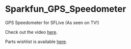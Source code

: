 # Sparkfun_GPS_Speedometer
GPS Speedometer for SFLive (As seen on TV!)

Check out the video [here](https://www.youtube.com/watch?v=EAsZ7MLTk-A).

Parts wishlist is available [here](https://www.sparkfun.com/wish_lists/111007).
